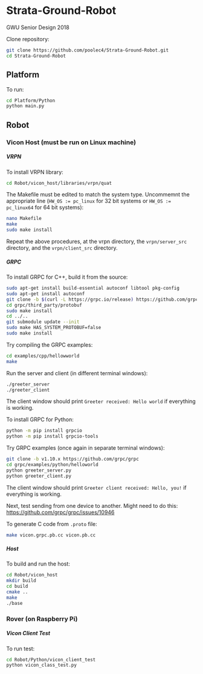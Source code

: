 # Strata-Ground-Robot
GWU Senior Design 2018

Clone repository:
```bash
git clone https://github.com/poolec4/Strata-Ground-Robot.git
cd Strata-Ground-Robot
```

## Platform

To run:
```bash
cd Platform/Python
python main.py
```

## Robot

### Vicon Host (must be run on Linux machine)

##### VRPN
To install VRPN library:
```bash
cd Robot/vicon_host/libraries/vrpn/quat
```
The Makefile must be edited to match the system type. Uncommemnt the appropriate line (`HW_OS := pc_linux` for 32 bit systems or `HW_OS := pc_linux64` for 64 bit systems):
```bash
nano Makefile
make
sudo make install
```

Repeat the above procedures, at the vrpn directory, the `vrpn/server_src` directory, and the `vrpn/client_src` directory.

##### GRPC

To install GRPC for C++, build it from the source:
```bash
sudo apt-get install build-essential autoconf libtool pkg-config
sudo apt-get install autoconf
git clone -b $(curl -L https://grpc.io/release) https://github.com/grpc/grpc
cd grpc/third_party/protobuf
sudo make install
cd ../..
git submodule update --init
sudo make HAS_SYSTEM_PROTOBUF=false
sudo make install
```
Try compiling the GRPC examples:
```bash
cd examples/cpp/hellowworld
make
```
Run the server and client (in different terminal windows):
```bash
./greeter_server
./greeter_client
```
The client window should print `Greeter received: Hello world` if everything is working.

To install GRPC for Python:
```bash
python -m pip install grpcio
python -m pip install grpcio-tools
```
Try GRPC examples (once again in separate terminal windows):
```bash
git clone -b v1.10.x https://github.com/grpc/grpc
cd grpc/examples/python/helloworld
python greeter_server.py
python greeter_client.py
```
The client window should print `Greeter client received: Hello, you!` if everything is working.

Next, test sending from one device to another. Might need to do this: https://github.com/grpc/grpc/issues/10946

To generate C code from `.proto` file:
```bash
make vicon.grpc.pb.cc vicon.pb.cc
```

##### Host

To build and run the host:
```bash
cd Robot/vicon_host
mkdir build
cd build
cmake ..
make
./base
```
### Rover (on Raspberry Pi)

##### Vicon Client Test
To run test:
```bash
cd Robot/Python/vicon_client_test
python vicon_class_test.py
```
